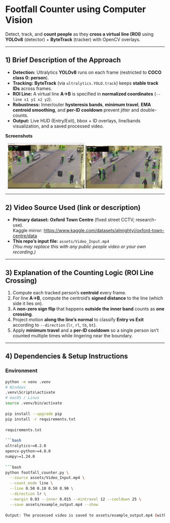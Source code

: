 # Footfall Counter using Computer Vision

Detect, track, and **count people** as they **cross a virtual line (ROI)** using **YOLOv8** (detector) + **ByteTrack** (tracker) with OpenCV overlays.

---

## 1) Brief Description of the Approach
- **Detection:** Ultralytics **YOLOv8** runs on each frame (restricted to **COCO class 0: person**).
- **Tracking:** **ByteTrack** (via `ultralytics.YOLO.track`) keeps **stable track IDs** across frames.
- **ROI Line:** A virtual line **A→B** is specified in **normalized coordinates** (`--line x1 y1 x2 y2`).
- **Robustness:** Inner/outer **hysteresis bands**, **minimum travel**, **EMA centroid smoothing**, and **per-ID cooldown** prevent jitter and double-counts.
- **Output:** Live HUD (Entry/Exit), bbox + ID overlays, line/bands visualization, and a saved processed video.

**Screenshots**

<p align="center">
  <img src="assets/screenshots/frame_001.png" width="48%" alt="Footfall counter – sample frame 1">
  <img src="assets/screenshots/frame_002.png" width="48%" alt="Footfall counter – sample frame 2">
</p>

---

## 2) Video Source Used (link or description)
- **Primary dataset:** **Oxford Town Centre** (fixed street CCTV; research-use).  
  Kaggle mirror: https://www.kaggle.com/datasets/almightyj/oxford-town-centre/data
- **This repo’s input file:** `assets/Video_Input.mp4`  
  *(You may replace this with any public people video or your own recording.)*

---

## 3) Explanation of the Counting Logic (ROI Line Crossing)
1. Compute each tracked person’s **centroid** every frame.
2. For line **A→B**, compute the centroid’s **signed distance** to the line (which side it lies on).
3. A **non-zero sign flip** that happens **outside the inner band** counts as **one crossing**.
4. Project motion **along the line’s normal** to classify **Entry vs Exit** according to `--direction` (`lr`, `rl`, `tb`, `bt`).
5. Apply **minimum travel** and a **per-ID cooldown** so a single person isn’t counted multiple times while lingering near the boundary.

---

## 4) Dependencies & Setup Instructions

### Environment
```bash
python -m venv .venv
# Windows
.venv\Scripts\activate
# macOS / Linux
source .venv/bin/activate

pip install --upgrade pip
pip install -r requirements.txt

requirements.txt

```bash
ultralytics>=8.2.0
opencv-python>=4.8.0
numpy>=1.24.0

```bash
python footfall_counter.py \
  --source assets/Video_Input.mp4 \
  --count_mode line \
  --line 0.50 0.10 0.50 0.90 \
  --direction lr \
  --margin 0.03 --inner 0.015 --mintravel 12 --cooldown 25 \
  --save assets/example_output.mp4 --show

Output: The processed video is saved to assets/example_output.mp4 (with IDs, ROI line, and live Entry/Exit counters), and final totals are also printed in the console.
